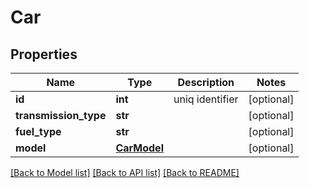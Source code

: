 # Car

## Properties
Name | Type | Description | Notes
------------ | ------------- | ------------- | -------------
**id** | **int** | uniq identifier | [optional] 
**transmission_type** | **str** |  | [optional] 
**fuel_type** | **str** |  | [optional] 
**model** | [**CarModel**](CarModel.md) |  | [optional] 

[[Back to Model list]](../README.md#documentation-for-models) [[Back to API list]](../README.md#documentation-for-api-endpoints) [[Back to README]](../README.md)


